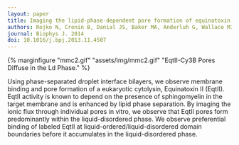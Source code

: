 ```yaml
---
layout: paper
title: Imaging the lipid-phase-dependent pore formation of equinatoxin II in droplet interface bilayers.
authors: Rojko N, Cronin B, Danial JS, Baker MA, Anderluh G, Wallace MI.
journal: Biophys J. 2014
doi: 10.1016/j.bpj.2013.11.4507
---
```

{% marginfigure "mmc2.gif" "assets/img/mmc2.gif" "EqtII-Cy3B Pores Diffuse in the Ld Phase." %}

Using phase-separated droplet interface bilayers, we observe membrane binding and pore formation of a eukaryotic cytolysin, Equinatoxin II (EqtII). EqtII activity is known to depend on the presence of sphingomyelin in the target membrane and is enhanced by lipid phase separation. By imaging the ionic flux through individual pores in vitro, we observe that EqtII pores form predominantly within the liquid-disordered phase. We observe preferential binding of labeled EqtII at liquid-ordered/liquid-disordered domain boundaries before it accumulates in the liquid-disordered phase.
